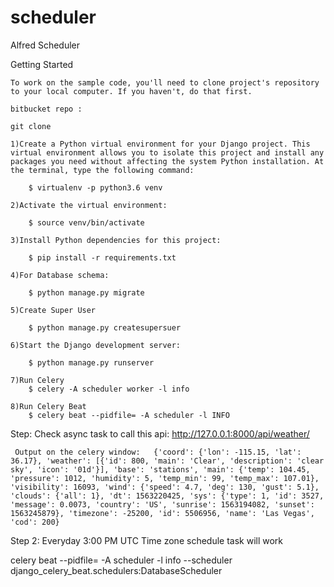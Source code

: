# scheduler

Alfred Scheduler


Getting Started

	To work on the sample code, you'll need to clone project's repository to your local computer. If you haven't, do that first.

	bitbucket repo :

	git clone

	1)Create a Python virtual environment for your Django project. This virtual environment allows you to isolate this project and install any packages you need without affecting the system Python installation. At the terminal, type the following command:

		$ virtualenv -p python3.6 venv

	2)Activate the virtual environment:

		$ source venv/bin/activate

	3)Install Python dependencies for this project:

		$ pip install -r requirements.txt

	4)For Database schema:

		$ python manage.py migrate

	5)Create Super User

		$ python manage.py createsupersuer

	6)Start the Django development server:

		$ python manage.py runserver

	7)Run Celery
	    $ celery -A scheduler worker -l info

	8)Run Celery Beat
	    $ celery beat --pidfile= -A scheduler -l INFO




Step: Check async task to call this api:
     http://127.0.0.1:8000/api/weather/

     Output on the celery window:   {'coord': {'lon': -115.15, 'lat': 36.17}, 'weather': [{'id': 800, 'main': 'Clear', 'description': 'clear sky', 'icon': '01d'}], 'base': 'stations', 'main': {'temp': 104.45, 'pressure': 1012, 'humidity': 5, 'temp_min': 99, 'temp_max': 107.01}, 'visibility': 16093, 'wind': {'speed': 4.7, 'deg': 130, 'gust': 5.1}, 'clouds': {'all': 1}, 'dt': 1563220425, 'sys': {'type': 1, 'id': 3527, 'message': 0.0073, 'country': 'US', 'sunrise': 1563194082, 'sunset': 1563245879}, 'timezone': -25200, 'id': 5506956, 'name': 'Las Vegas', 'cod': 200}


Step 2: Everyday 3:00 PM UTC Time zone schedule task will work



celery beat --pidfile= -A scheduler -l info --scheduler django_celery_beat.schedulers:DatabaseScheduler
